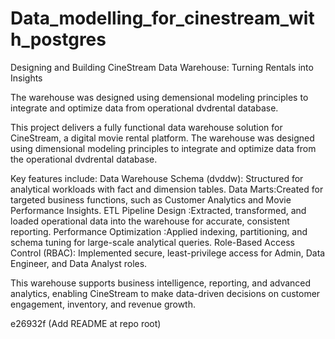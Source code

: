 # Data_modelling_for_cinestream_with_postgres
 Designing and Building CineStream Data Warehouse: Turning Rentals into Insights



The warehouse was designed using demensional modeling principles to integrate and optimize data from operational dvdrental database.

This project delivers a fully functional data warehouse solution for CineStream, a digital movie rental platform. The warehouse was designed using dimensional modeling principles to integrate and optimize data from the operational dvdrental database.

Key features include:
Data Warehouse Schema (dvddw): Structured for analytical workloads with fact and dimension tables.
Data Marts:Created for targeted business functions, such as Customer Analytics and Movie Performance Insights.
ETL Pipeline Design :Extracted, transformed, and loaded operational data into the warehouse for accurate, consistent reporting.
Performance Optimization :Applied indexing, partitioning, and schema tuning for large-scale analytical queries.
Role-Based Access Control (RBAC): Implemented secure, least-privilege access for Admin, Data Engineer, and Data Analyst roles.

This warehouse supports business intelligence, reporting, and advanced analytics, enabling CineStream to make data-driven decisions on customer engagement, inventory, and revenue growth.


 e26932f (Add README at repo root)

